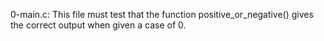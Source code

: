 0-main.c: This file must test that the function positive_or_negative() gives the correct output when given a case of 0.

